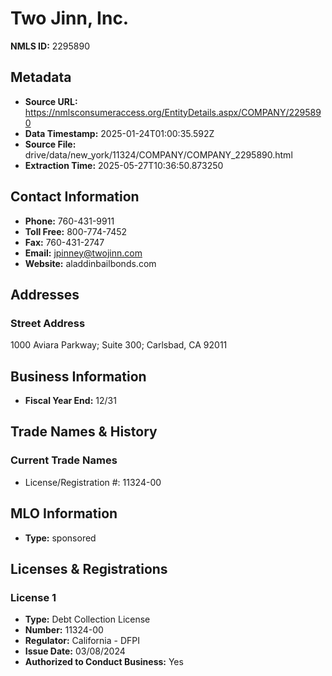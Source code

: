 # Two Jinn, Inc.

**NMLS ID:** 2295890

## Metadata
- **Source URL:** https://nmlsconsumeraccess.org/EntityDetails.aspx/COMPANY/2295890
- **Data Timestamp:** 2025-01-24T01:00:35.592Z
- **Source File:** drive/data/new_york/11324/COMPANY/COMPANY_2295890.html
- **Extraction Time:** 2025-05-27T10:36:50.873250

## Contact Information
- **Phone:** 760-431-9911
- **Toll Free:** 800-774-7452
- **Fax:** 760-431-2747
- **Email:** jpinney@twojinn.com
- **Website:** aladdinbailbonds.com

## Addresses
### Street Address
1000 Aviara Parkway; Suite 300; Carlsbad, CA 92011

## Business Information
- **Fiscal Year End:** 12/31

## Trade Names & History
### Current Trade Names
- License/Registration #: 11324-00

## MLO Information
- **Type:** sponsored

## Licenses & Registrations

### License 1
- **Type:** Debt Collection License
- **Number:** 11324-00
- **Regulator:** California - DFPI
- **Issue Date:** 03/08/2024
- **Authorized to Conduct Business:** Yes
